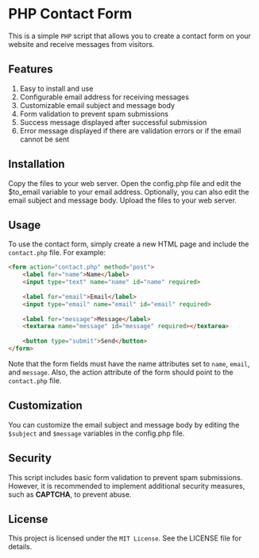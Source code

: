 # PHP Contact Form
This is a simple `PHP` script that allows you to create a contact form on your website and receive messages from visitors.

## Features
1. Easy to install and use
2. Configurable email address for receiving messages
3. Customizable email subject and message body
4. Form validation to prevent spam submissions
5. Success message displayed after successful submission
6. Error message displayed if there are validation errors or if the email cannot be sent

## Installation
Copy the files to your web server.
Open the config.php file and edit the $to_email variable to your email address.
Optionally, you can also edit the email subject and message body.
Upload the files to your web server.

## Usage
To use the contact form, simply create a new HTML page and include the `contact.php` file. For example:
```html
<form action="contact.php" method="post">
    <label for="name">Name</label>
    <input type="text" name="name" id="name" required>
    
    <label for="email">Email</label>
    <input type="email" name="email" id="email" required>
    
    <label for="message">Message</label>
    <textarea name="message" id="message" required></textarea>
    
    <button type="submit">Send</button>
</form>

```

Note that the form fields must have the name attributes set to `name`, `email`, and `message`. Also, the action attribute of the form should point to the `contact.php` file.

## Customization
You can customize the email subject and message body by editing the `$subject` and `$message` variables in the config.php file.

## Security
This script includes basic form validation to prevent spam submissions. However, it is recommended to implement additional security measures, such as **CAPTCHA**, to prevent abuse.

## License
This project is licensed under the `MIT License`. See the LICENSE file for details.
